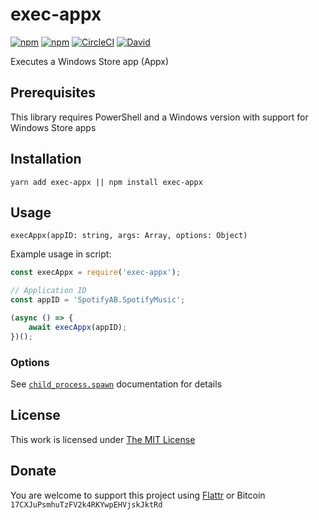 # exec-appx

[![npm](https://flat.badgen.net/npm/license/exec-appx)](https://www.npmjs.org/package/exec-appx)
[![npm](https://flat.badgen.net/npm/v/exec-appx)](https://www.npmjs.org/package/exec-appx)
[![CircleCI](https://flat.badgen.net/circleci/github/idleberg/node-exec-appx)](https://circleci.com/gh/idleberg/node-exec-appx)
[![David](https://flat.badgen.net/david/dev/idleberg/node-exec-appx)](https://david-dm.org/idleberg/node-exec-appx?type=dev)

Executes a Windows Store app (Appx)

## Prerequisites

This library requires PowerShell and a Windows version with support for Windows Store apps

## Installation

`yarn add exec-appx || npm install exec-appx`

## Usage

`execAppx(appID: string, args: Array, options: Object)`

Example usage in script:

```js
const execAppx = require('exec-appx');

// Application ID
const appID = 'SpotifyAB.SpotifyMusic';

(async () => {
    await execAppx(appID);
})();

```

### Options

See [`child_process.spawn`](https://nodejs.org/api/child_process.html#child_process_child_process_spawn_command_args_options) documentation for details

## License

This work is licensed under [The MIT License](https://opensource.org/licenses/MIT)

## Donate

You are welcome to support this project using [Flattr](https://flattr.com/submit/auto?user_id=idleberg&url=https://github.com/idleberg/node-exec-appx) or Bitcoin `17CXJuPsmhuTzFV2k4RKYwpEHVjskJktRd`
